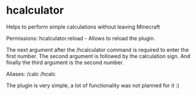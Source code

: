 # hcalculator
Helps to perform simple calculations without leaving Minecraft

Permissions:
    hcalculator.reload - Allows to reload the plugin.

The next argument after the /hcalculator command is required to enter the first number. The second argument is followed by the calculation sign. And finally the third argument is the second number.

Aliases:
    /calc
    /hcalc

The plugin is very simple, a lot of functionality was not planned for it :)
